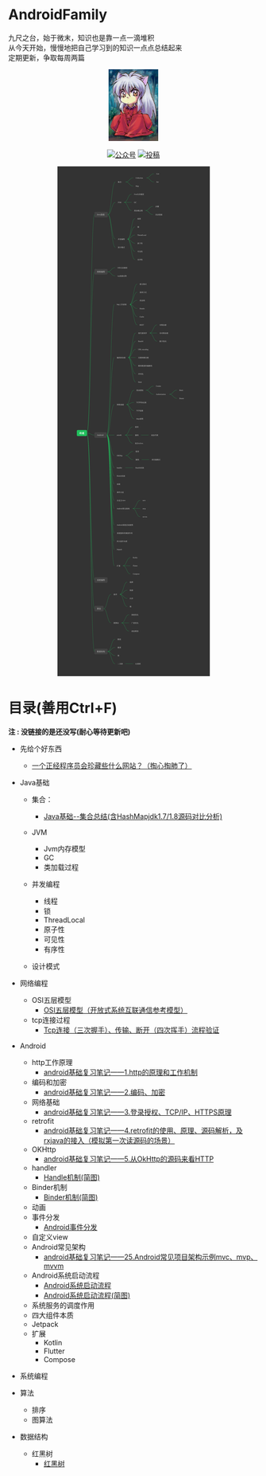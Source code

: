 # AndroidFamily
九尺之台，始于微末，知识也是靠一点一滴堆积  
从今天开始，慢慢地把自己学习到的知识一点点总结起来  
定期更新，争取每周两篇
<p align="center">
    <a href="https://github.com/BitToNet/AndroidFamily" target="_blank">
        <img src="https://github.com/BitToNet/AndroidFamily/blob/main/head.jpeg" width="20%"/>
    </a>
</p>

<p align="center">
  <a href="https://juejin.im/user/4476867078523896"><img src="https://img.shields.io/badge/juejin-掘金-blue.svg" alt="公众号"></a>
  <a href="https://me.csdn.net/qq_36333289"><img src="https://img.shields.io/badge/csdn-CSDN-red.svg" alt="投稿"></a>
</p>

<p align="center">
    <a href="https://github.com/BitToNet/AndroidFamily" target="_blank">
        <img src="https://github.com/BitToNet/AndroidFamily/blob/main/%E7%8E%B2%E7%8F%91.png" width=""/>
    </a>
</p>

# 目录(善用Ctrl+F)

**注 : 没链接的是还没写(耐心等待更新吧)**
- 先给个好东西
    - [一个正经程序员会珍藏些什么网站？（掏心掏肺了）](https://juejin.cn/post/6971430758619545631)

- Java基础
  - 集合：
    - [Java基础--集合总结(含HashMapjdk1.7/1.8源码对比分析)](https://juejin.cn/post/6968818852939431949)
  - JVM
    - Jvm内存模型
    - GC
    - 类加载过程

  - 并发编程
    - 线程
    - 锁
    - ThreadLocal
    - 原子性
    - 可见性
    - 有序性
    
  - 设计模式

- 网络编程
  - OSI五层模型
    - [OSI五层模型（开放式系统互联通信参考模型）](https://juejin.cn/post/6971269101574438920)
  - tcp连接过程
    - [Tcp连接（三次握手）、传输、断开（四次挥手）流程验证](https://juejin.cn/post/6969041036811173918)

- Android
  - http工作原理
    - [android基础复习笔记——1.http的原理和工作机制](https://blog.csdn.net/qq_36333289/article/details/108799562?spm=1001.2014.3001.5501)
  - 编码和加密
    - [android基础复习笔记——2.编码、加密](https://blog.csdn.net/qq_36333289/article/details/109049480)
  - 网络基础
    - [android基础复习笔记——3.登录授权、TCP/IP、HTTPS原理](https://blog.csdn.net/qq_36333289/article/details/109206227?spm=1001.2014.3001.5501)
  - retrofit
    - [android基础复习笔记——4.retrofit的使用、原理、源码解析，及rxjava的接入（模拟第一次读源码的场景）](https://blog.csdn.net/qq_36333289/article/details/109535468?spm=1001.2014.3001.5501)
  - OKHttp
    - [android基础复习笔记——5.从OkHttp的源码来看HTTP](https://blog.csdn.net/qq_36333289/article/details/110376561?spm=1001.2014.3001.5501)
  - handler
    - [Handle机制(简图)](https://juejin.cn/post/6969019676667936781)
  - Binder机制
    - [Binder机制(简图)](https://juejin.cn/post/6969011878224166942)
  - 动画
  - 事件分发
    - [Android事件分发](https://juejin.cn/post/6969071418432552990)
  - 自定义view
  - Android常见架构
    - [android基础复习笔记——25.Android常见项目架构示例mvc、mvp、mvvm](https://blog.csdn.net/qq_36333289/article/details/110239460?spm=1001.2014.3001.5501)
  - Android系统启动流程
    - [Android系统启动流程](https://blog.csdn.net/qq_36333289/article/details/111315000?spm=1001.2014.3001.5501)
    - [Android系统启动流程(简图)](https://juejin.cn/post/6969015595610308639)
  - 系统服务的调度作用
  - 四大组件本质
  - Jetpack
  - 扩展
    - Kotlin
    - Flutter
    - Compose
    
- 系统编程

- 算法
  - 排序
  - 图算法
- 数据结构
  - 红黑树
    - [红黑树](https://juejin.cn/post/6969125769260269605)


    
